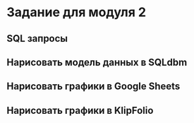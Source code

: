# Задание для модуля 2


## SQL запросы



## Нарисовать модель данных в SQLdbm

## Нарисовать графики в Google Sheets

## Нарисовать графики в KlipFolio
